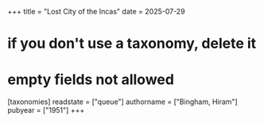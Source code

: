 +++
title = "Lost City of the Incas"
date = 2025-07-29
# if you don't use a taxonomy, delete it
# empty fields not allowed
[taxonomies]
  readstate = ["queue"]
  authorname = ["Bingham, Hiram"]
  pubyear = ["1951"]
+++